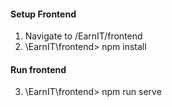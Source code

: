 #### Setup Frontend

1) Navigate to /EarnIT/frontend
2) \EarnIT\frontend> npm install

#### Run frontend
3) \EarnIT\frontend> npm run serve
